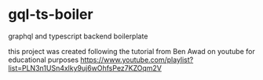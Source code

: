 # gql-ts-boiler
graphql and typescript backend boilerplate

this project was created following the tutorial from Ben Awad on youtube for educational purposes
https://www.youtube.com/playlist?list=PLN3n1USn4xlky9uj6wOhfsPez7KZOqm2V
